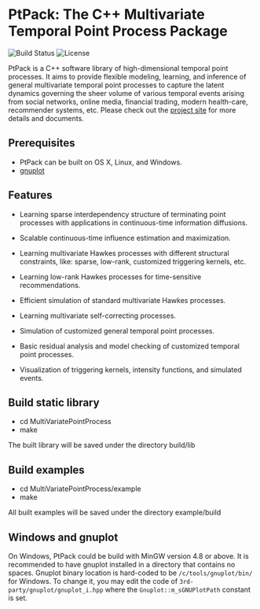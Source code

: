 # PtPack: The C++ Multivariate Temporal Point Process Package
![Build Status](https://img.shields.io/teamcity/codebetter/bt428.svg)
![License](https://img.shields.io/badge/license-BSD-blue.svg)

PtPack is a C++ software library of high-dimensional temporal point processes. It aims to provide flexible modeling, learning, and inference of general multivariate temporal point processes to capture the latent dynamics governing the sheer volume of various temporal events arising from social networks, online media, financial trading, modern health-care, recommender systems, etc. Please check out the [project site](http://www.cc.gatech.edu/grads/n/ndu8/ptpack/html/index.html) for more details and documents.

## Prerequisites

- PtPack can be built on OS X, Linux, and Windows.
- [gnuplot](http://www.gnuplot.info)

## Features

- Learning sparse interdependency structure of terminating point processes with applications in continuous-time information diffusions.

- Scalable continuous-time influence estimation and maximization.

- Learning multivariate Hawkes processes with different structural constraints, like: sparse, low-rank, customized triggering kernels, etc.

- Learning low-rank Hawkes processes for time-sensitive recommendations.

- Efficient simulation of standard multivariate Hawkes processes.

- Learning multivariate self-correcting processes.

- Simulation of customized general temporal point processes.

- Basic residual analysis and model checking of customized temporal point processes.

- Visualization of triggering kernels, intensity functions, and simulated events.

## Build static library

- cd MultiVariatePointProcess
- make

The built library will be saved under the directory build/lib

## Build examples

- cd MultiVariatePointProcess/example
- make

All built examples will be saved under the directory example/build

## Windows and gnuplot

On Windows, PtPack could be build with MinGW version 4.8 or above. It is recommended to have gnuplot installed in a directory that contains no spaces. Gnuplot binary location is hard-coded to be `/c/tools/gnuplot/bin/` for Windows. To change it, you may edit the code of `3rd-party/gnuplot/gnuplot_i.hpp` where the `Gnuplot::m_sGNUPlotPath` constant is set.

